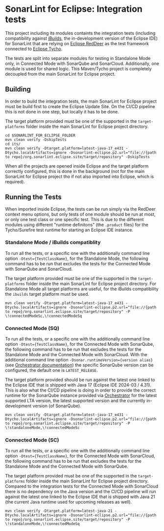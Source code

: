 # SonarLint for Eclipse: Integration tests

This project including its modules containts the integration tests (including compatibility against
[iBuilds](https://download.eclipse.org/eclipse/downloads/), the in-development version of the Eclipse IDE) for
SonarLint that are relying on [Eclipse RedDeer](https://github.com/eclipse/reddeer) as the test framework connected
to [Eclipse Tycho](https://github.com/eclipse-tycho/tycho).

The tests are split into separate modules for testing in Standalone Mode only, in Connected Mode with SonarQube and
SonarCloud. Additionally, one module is used for shared logic. This Maven/Tycho project is completely decoupled from
the main SonarLint for Eclipse project.

## Building

In order to build the integration tests, the main SonarLint for Eclipse project must be build first to create the
Eclipse Update Site. On the CI/CD pipeline this is not done in one step, but locally it has to be done.

The target platform provided must be one of the supported in the `target-platforms` folder inside the main SonarLint
for Eclipse project directory.

```
cd $SONARLINT_FOR_ECLIPSE_FOLDER
mvn clean verify -DskipTests
cd its/
mvn clean verify -Dtarget.platform=latest-java-17_e431 -Dtycho.localArtifacts=ignore -Dsonarlint-eclipse.p2.url="file://{path to repo}/org.sonarlint.eclipse.site/target/repository" -DskipTests
```

When all the projects are opened inside Eclipse and the target platform correctly configured, this is done in the
background (not for the main SonarLint for Eclipse project tho if not also imported into Eclipse, which is required).

## Running the Tests

When imported inside Eclipse, the tests can be run simply via the RedDeer context menu options, but only tests of one
module should be run at most, or only one test class or one specific test. This is due to the different modules using
different "runtime definitons" (the `.product` files) for the Tycho/Surefire test runtime for starting an Eclipse IDE
instance.

### Standalone Mode / iBuilds compatiblity

To run all the tests, or a specific one with the additionally command line option `-Dtest={TestClassName}`, for the
Standalone Mode, the following command has to be run that excludes the tests for the Connected Mode with SonarQube and
SonarCloud.

The target platform provided must be one of the supported in the `target-platforms` folder inside the main SonarLint
for Eclipse project directory. For Standalone Mode all target platforms are useful, for the iBuilds compatibility the
`ibuilds` target platform must be used.

```
mvn clean verify -Dtarget.platform=latest-java-17_e431 -Dtycho.localArtifacts=ignore -Dsonarlint-eclipse.p2.url="file://{path to repo}/org.sonarlint.eclipse.site/target/repository" -P \!connectedModeSc,\!connectedModeSq
```

### Connected Mode (SQ)

To run all the tests, or a specific one with the additionally command line option `-Dtest={TestClassName}`, for the
Connected Mode with SonarQube, the following command has to be run that excludes the tests for the Standalone Mode and
the Connected Mode with SonarCloud. With the additional command line option `-Dsonar.runtimeVersion={version alias}`
(see [Orchestrator documentation](https://github.com/SonarSource/orchestrator?tab=readme-ov-file#version-aliases)) the
specific SonarQube version can be configured, the default one is `LATEST_RELEASE`.

The target platform provided should be run against the latest one linked to the Eclipse IDE that is shipped with Java
17 (Eclipse IDE 2024-03 / 4.31). This is also what the CI/CD pipeline is doing in order to provide the correct runtime
for the SonarQube instance provided via [Orchestrator](https://github.com/SonarSource/orchestrator) for the latest
supported LTA version, the latest supported version and the currently in-development version (of SonarQube).

```
mvn clean verify -Dtarget.platform=latest-java-17_e431 -Dtycho.localArtifacts=ignore -Dsonarlint-eclipse.p2.url="file://{path to repo}/org.sonarlint.eclipse.site/target/repository" -P \!standaloneMode,\!connectedModeSc
```

### Connected Mode (SC)

To run all the tests, or a specific one with the additionally command line option `-Dtest={TestClassName}`, for the
Connected Mode with SonarCloud, the following command has to be run that excludes the tests for the Standalone Mode and
the Connected Mode with SonarQube.

The target platform provided must be one of the supported in the `target-platforms` folder inside the main SonarLint
for Eclipse project directory. Compared to the integration tests for the Connected Mode with SonarCloud there is no
dependency on the Java version and the CI/CD pipeline will run against the latest one linked to the Eclipse IDE that is
shipped with Java 21 (the current Java runtime used for upcoming releases as well).

```
mvn clean verify -Dtarget.platform=latest-java-21 -Dtycho.localArtifacts=ignore -Dsonarlint-eclipse.p2.url="file://{path to repo}/org.sonarlint.eclipse.site/target/repository" -P \!standaloneMode,\!connectedModeSq
```
